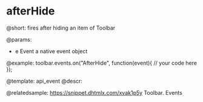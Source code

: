 afterHide
==============

@short:
fires after hiding an item of Toolbar

@params:
- e         Event       a native event object


@example:
toolbar.events.on("AfterHide", function(event){
    // your code here
});


@template: api_event
@descr:

@relatedsample: https://snippet.dhtmlx.com/xvak1p5y	Toolbar. Events